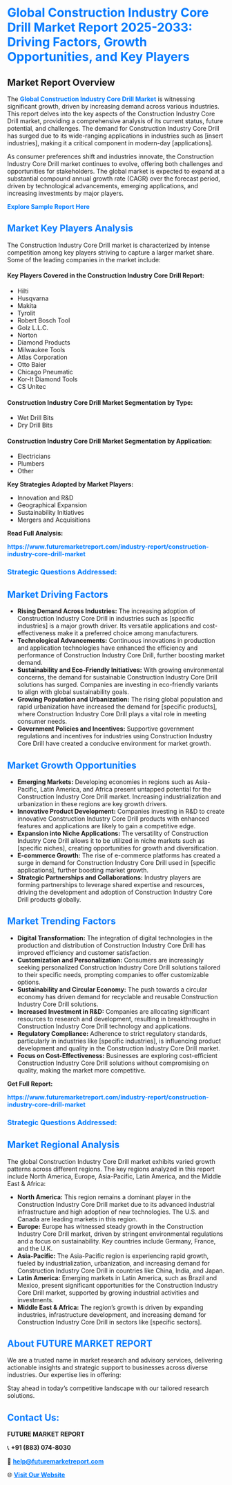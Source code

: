 <h1 style="color: #007BFF;">Global Construction Industry Core Drill Market Report 2025-2033: Driving Factors, Growth Opportunities, and Key Players</h1>

<section id="overview">
<h2>Market Report Overview</h2>
<p>The <a href="https://www.futuremarketreport.com/industry-report/construction-industry-core-drill-market" style="color: #007BFF; text-decoration: none;"><strong>Global Construction Industry Core Drill Market</strong></a> is witnessing significant growth, driven by increasing demand across various industries. This report delves into the key aspects of the Construction Industry Core Drill market, providing a comprehensive analysis of its current status, future potential, and challenges. The demand for Construction Industry Core Drill has surged due to its wide-ranging applications in industries such as [insert industries], making it a critical component in modern-day [applications].</p>
<p>As consumer preferences shift and industries innovate, the Construction Industry Core Drill market continues to evolve, offering both challenges and opportunities for stakeholders. The global market is expected to expand at a substantial compound annual growth rate (CAGR) over the forecast period, driven by technological advancements, emerging applications, and increasing investments by major players.</p>
</section>

<section id="overview">
<p><a href="https://www.futuremarketreport.com/request-sample/reportId=26509" style="color: #007BFF; text-decoration: none;"><strong>Explore Sample Report Here</strong></a></p>
</section>

<section id="key-players">
<h2 style="color: #007BFF;">Market Key Players Analysis</h2>
<p>The Construction Industry Core Drill market is characterized by intense competition among key players striving to capture a larger market share. Some of the leading companies in the market include:</p>
<h4>Key Players Covered in the Construction Industry Core Drill Report:</h4>
<ul><li>Hilti</li><li>Husqvarna</li><li>Makita</li><li>Tyrolit</li><li>Robert Bosch Tool</li><li>Golz L.L.C.</li><li>Norton</li><li>Diamond Products</li><li>Milwaukee Tools</li><li>Atlas Corporation</li><li>Otto Baier</li><li>Chicago Pneumatic</li><li>Kor-It Diamond Tools</li><li>CS Unitec</li></ul>
<h4>Construction Industry Core Drill Market Segmentation by Type:</h4>
<ul><li>Wet Drill Bits</li><li>Dry Drill Bits</li></ul>

<h4>Construction Industry Core Drill Market Segmentation by Application:</h4>
<ul><li>Electricians</li><li>Plumbers</li><li>Other</li></ul>
<p><strong>Key Strategies Adopted by Market Players:</strong></p>
<ul>
<li>Innovation and R&D</li>
<li>Geographical Expansion</li>
<li>Sustainability Initiatives</li>
<li>Mergers and Acquisitions</li>
</ul>
</section>

<section>
<p><strong>Read Full Analysis: </strong></p><a href="https://www.futuremarketreport.com/industry-report/construction-industry-core-drill-market" style="color: #007BFF; text-decoration: none;"><strong>https://www.futuremarketreport.com/industry-report/construction-industry-core-drill-market</strong></a>
<h3 style="color: #007BFF;">Strategic Questions Addressed:</h3>
</section>

<section id="driving-factors">
<h2 style="color: #007BFF;">Market Driving Factors</h2>
<ul>
<li><strong>Rising Demand Across Industries:</strong> The increasing adoption of Construction Industry Core Drill in industries such as [specific industries] is a major growth driver. Its versatile applications and cost-effectiveness make it a preferred choice among manufacturers.</li>
<li><strong>Technological Advancements:</strong> Continuous innovations in production and application technologies have enhanced the efficiency and performance of Construction Industry Core Drill, further boosting market demand.</li>
<li><strong>Sustainability and Eco-Friendly Initiatives:</strong> With growing environmental concerns, the demand for sustainable Construction Industry Core Drill solutions has surged. Companies are investing in eco-friendly variants to align with global sustainability goals.</li>
<li><strong>Growing Population and Urbanization:</strong> The rising global population and rapid urbanization have increased the demand for [specific products], where Construction Industry Core Drill plays a vital role in meeting consumer needs.</li>
<li><strong>Government Policies and Incentives:</strong> Supportive government regulations and incentives for industries using Construction Industry Core Drill have created a conducive environment for market growth.</li>
</ul>
</section>

<section id="growth-opportunities">
<h2 style="color: #007BFF;">Market Growth Opportunities</h2>
<ul>
<li><strong>Emerging Markets:</strong> Developing economies in regions such as Asia-Pacific, Latin America, and Africa present untapped potential for the Construction Industry Core Drill market. Increasing industrialization and urbanization in these regions are key growth drivers.</li>
<li><strong>Innovative Product Development:</strong> Companies investing in R&D to create innovative Construction Industry Core Drill products with enhanced features and applications are likely to gain a competitive edge.</li>
<li><strong>Expansion into Niche Applications:</strong> The versatility of Construction Industry Core Drill allows it to be utilized in niche markets such as [specific niches], creating opportunities for growth and diversification.</li>
<li><strong>E-commerce Growth:</strong> The rise of e-commerce platforms has created a surge in demand for Construction Industry Core Drill used in [specific applications], further boosting market growth.</li>
<li><strong>Strategic Partnerships and Collaborations:</strong> Industry players are forming partnerships to leverage shared expertise and resources, driving the development and adoption of Construction Industry Core Drill products globally.</li>
</ul>
</section>

<section id="trending-factors">
<h2 style="color: #007BFF;">Market Trending Factors</h2>
<ul>
<li><strong>Digital Transformation:</strong> The integration of digital technologies in the production and distribution of Construction Industry Core Drill has improved efficiency and customer satisfaction.</li>
<li><strong>Customization and Personalization:</strong> Consumers are increasingly seeking personalized Construction Industry Core Drill solutions tailored to their specific needs, prompting companies to offer customizable options.</li>
<li><strong>Sustainability and Circular Economy:</strong> The push towards a circular economy has driven demand for recyclable and reusable Construction Industry Core Drill solutions.</li>
<li><strong>Increased Investment in R&D:</strong> Companies are allocating significant resources to research and development, resulting in breakthroughs in Construction Industry Core Drill technology and applications.</li>
<li><strong>Regulatory Compliance:</strong> Adherence to strict regulatory standards, particularly in industries like [specific industries], is influencing product development and quality in the Construction Industry Core Drill market.</li>
<li><strong>Focus on Cost-Effectiveness:</strong> Businesses are exploring cost-efficient Construction Industry Core Drill solutions without compromising on quality, making the market more competitive.</li>
</ul>
</section>

<section>
<p><strong>Get Full Report: </strong></p><a href="https://www.futuremarketreport.com/industry-report/construction-industry-core-drill-market" style="color: #007BFF; text-decoration: none;"><strong>https://www.futuremarketreport.com/industry-report/construction-industry-core-drill-market</strong></a>
<h3 style="color: #007BFF;">Strategic Questions Addressed:</h3>
</section>


<section id="regional-analysis">
<h2 style="color: #007BFF;">Market Regional Analysis</h2>
<p>The global Construction Industry Core Drill market exhibits varied growth patterns across different regions. The key regions analyzed in this report include North America, Europe, Asia-Pacific, Latin America, and the Middle East & Africa:</p>
<ul>
<li><strong>North America:</strong> This region remains a dominant player in the Construction Industry Core Drill market due to its advanced industrial infrastructure and high adoption of new technologies. The U.S. and Canada are leading markets in this region.</li>
<li><strong>Europe:</strong> Europe has witnessed steady growth in the Construction Industry Core Drill market, driven by stringent environmental regulations and a focus on sustainability. Key countries include Germany, France, and the U.K.</li>
<li><strong>Asia-Pacific:</strong> The Asia-Pacific region is experiencing rapid growth, fueled by industrialization, urbanization, and increasing demand for Construction Industry Core Drill in countries like China, India, and Japan.</li>
<li><strong>Latin America:</strong> Emerging markets in Latin America, such as Brazil and Mexico, present significant opportunities for the Construction Industry Core Drill market, supported by growing industrial activities and investments.</li>
<li><strong>Middle East & Africa:</strong> The region’s growth is driven by expanding industries, infrastructure development, and increasing demand for Construction Industry Core Drill in sectors like [specific sectors].</li>
</ul>
</section>

<footer>
<h2 style="color: #007BFF;">About FUTURE MARKET REPORT</h2>
<p>We are a trusted name in market research and advisory services, delivering actionable insights and strategic support to businesses across diverse industries. Our expertise lies in offering:</p>

<p>Stay ahead in today’s competitive landscape with our tailored research solutions.</p>

<h2 style="color: #007BFF;">Contact Us:</h2>
<p><strong>FUTURE MARKET REPORT</strong></p>
<p>📞 <strong>+91 (883) 074-8030</strong></p>
<p>📧 <strong><a href="mailto:help@futuremarketreport.com" style="color: #007BFF;">help@futuremarketreport.com</a></strong></p>
<p>🌐 <strong><a href="https://www.futuremarketreport.com/" style="color: #007BFF;">Visit Our Website</a></strong></p>
</footer>